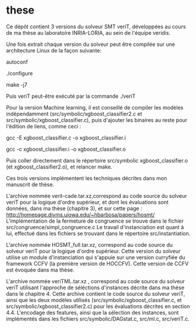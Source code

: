 # these

Ce dépôt contient 3 versions du solveur SMT veriT, développées au cours de ma thèse au laboratoire INRIA-LORIA, au sein de l'équipe veridis.

Une fois extrait chaque version du solveur peut être compilée sur une architecture Linux de la façon suivante:

autoconf


./configure


make -j7


Puis veriT peut-être exécuté par la commande ./veriT

Pour la version Machine learning, il est conseillé de compiler les modèles indépendamment 
(src/symbolic/xgboost_classifier2.c et src/symbolic/xgboost_classifier.c), puis d'ajouter les binaires au reste pour l'édition de liens, comme ceci :

gcc -E xgboost_classifier.c -o xgboost_classifier.i

gcc -c xgboost_classifier.i -o xgboost_classifier.o

Puis coller directement dans le répertoire src/symbolic xgboost_classifier.o (et xgboost_classifier2.o), et relancer make.

Ces trois versions implémentent les techniques décrites dans mon manuscrit de thèse.

L'archive nommée verit-cade.tar.xz,correspond au code source du solveur veriT pour 
la logique d'ordre supérieur, et dont les évaluations sont données, dans ma thèse (chapitre 3),
et sur cette page : http://homepage.divms.uiowa.edu/~hbarbosa/papers/hosmt/
L'implémentation de la fermeture de congruence se trouve dans le fichier src/congruence/simpl_congruence.c
Le travail d'instanciation est quant à lui, effectué dans les fichiers se trouvant dans le répertoire src/instantiation.

L'archive nommée HOSMT_full.tar.xz, correspond au code source du solveur veriT pour 
la logique d'ordre supérieur. Cette version du solveur utilise un module d'instanciation qui s'appuie 
sur une version curryfiée du framework CCFV (la première version de HOCCFV).
Cette version de CCFV est évoquée dans ma thèse.


L'archive nommée veriTML.tar.xz , correspond au code source du solveur veriT 
utilisant l'approche de séléctions d'instances décrite dans ma thèse dans le chapitre 4.
Cette archive contient le code source du solveur veriT, ainsi que les deux modèles utilisés 
(src/symbolic/xgboost_classifier.c, et  src/symbolic/xgboost_classifier2.c) pour les évaluations décrites en section 4.4. 
L'encodage des features, ainsi que la sélection des instances, sont implémentés dans les fichiers src/symbolic/DAGstat.c, src/ml.c, src/veriT.c.
